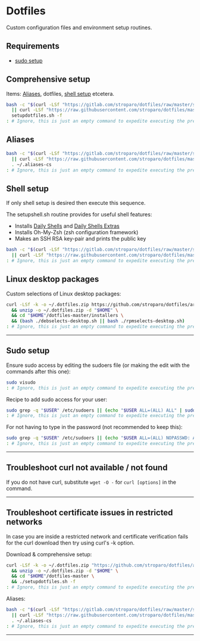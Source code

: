 # Dotfiles

Custom configuration files and environment setup routines.

## Requirements

* [sudo setup](#sudo-setup)

## Comprehensive setup

Items: [Aliases](#aliases), dotfiles, [shell setup](#shell-setup) etcetera.

```bash
bash -c "$(curl -LSf "https://gitlab.com/stroparo/dotfiles/raw/master/setupdotfiles.sh" \
  || curl -LSf "https://raw.githubusercontent.com/stroparo/dotfiles/master/setupdotfiles.sh")" \
  setupdotfiles.sh -f
: # Ignore, this is just an empty command to expedite executing the previous one on paste ;)
```

## Aliases

```bash
bash -c "$(curl -LSf "https://gitlab.com/stroparo/dotfiles/raw/master/setupaliases.sh" \
  || curl -LSf "https://raw.githubusercontent.com/stroparo/dotfiles/master/setupaliases.sh")"; \
  . ~/.aliases-cs
: # Ignore, this is just an empty command to expedite executing the previous one on paste ;)
```

## Shell setup

If only shell setup is desired then execute this sequence.

The setupshell.sh routine provides for useful shell features:

* Installs [Daily Shells](http://stroparo.github.io/ds/) and [Daily Shells Extras](https://github.com/stroparo/ds-extras)
* Installs Oh-My-Zsh (zsh configuration framework)
* Makes an SSH RSA key-pair and prints the public key

```bash
bash -c "$(curl -LSf "https://gitlab.com/stroparo/dotfiles/raw/master/setupshell.sh" \
  || curl -LSf "https://raw.githubusercontent.com/stroparo/dotfiles/master/setupshell.sh")"
: # Ignore, this is just an empty command to expedite executing the previous one on paste ;)
```

## Linux desktop packages

Custom selections of Linux desktop packages:

```bash
curl -LSf -k -o ~/.dotfiles.zip https://github.com/stroparo/dotfiles/archive/master.zip \
  && unzip -o ~/.dotfiles.zip -d "$HOME" \
  && cd "$HOME"/dotfiles-master/installers \
  && (bash ./debselects-desktop.sh || bash ./rpmselects-desktop.sh)
: # Ignore, this is just an empty command to expedite executing the previous one on paste ;)
```

---

## Sudo setup

Ensure sudo access by editing the sudoers file (or making the edit with the commands after this one):

```bash
sudo visudo
: # Ignore, this is just an empty command to expedite executing the previous one on paste ;)
```

Recipe to add sudo access for your user:

```bash
sudo grep -q "$USER" /etc/sudoers || (echo "$USER ALL=(ALL) ALL" | sudo tee -a /etc/sudoers)
: # Ignore, this is just an empty command to expedite executing the previous one on paste ;)
```

For not having to type in the password (not recommended to keep this):

```bash
sudo grep -q "$USER" /etc/sudoers || (echo "$USER ALL=(ALL) NOPASSWD: ALL" | sudo tee -a /etc/sudoers)
: # Ignore, this is just an empty command to expedite executing the previous one on paste ;)
```

---

## Troubleshoot curl not available / not found

If you do not have curl, substitute ```wget -O -``` for ```curl [options]``` in the command.

---

## Troubleshoot certificate issues in restricted networks

In case you are inside a restricted network and certificate verification fails for the curl download then try using curl's -k option.

Download & comprehensive setup:

```bash
curl -LSf -k -o ~/.dotfiles.zip "https://github.com/stroparo/dotfiles/archive/master.zip" \
  && unzip -o ~/.dotfiles.zip -d "$HOME" \
  && cd "$HOME"/dotfiles-master \
  && ./setupdotfiles.sh -f
: # Ignore, this is just an empty command to expedite executing the previous one on paste ;)
```

Aliases:

```bash
bash -c "$(curl -LSf "https://gitlab.com/stroparo/dotfiles/raw/master/setupaliases.sh" \
  || curl -LSf "https://raw.githubusercontent.com/stroparo/dotfiles/master/setupaliases.sh")"; \
  . ~/.aliases-cs
: # Ignore, this is just an empty command to expedite executing the previous one on paste ;)
```

---

